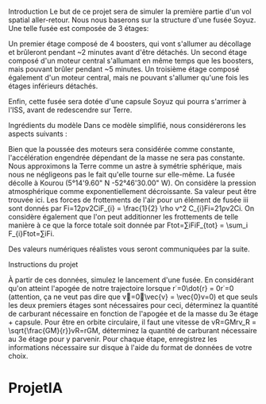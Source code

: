 ﻿Introduction
Le but de ce projet sera de simuler la première partie d'un vol spatial aller-retour. Nous nous baserons sur la structure d'une fusée Soyuz. Une telle fusée est composée de 3 étages:

Un premier étage composé de 4 boosters, qui vont s'allumer au décollage et brûleront pendant ~2 minutes avant d'être détachés.
Un second étage composé d'un moteur central s'allumant en même temps que les boosters, mais pouvant brûler pendant ~5 minutes.
Un troisième étage composé également d'un moteur central, mais ne pouvant s'allumer qu'une fois les étages inférieurs détachés.

Enfin, cette fusée sera dotée d'une capsule Soyuz qui pourra s'arrimer à l'ISS, avant de redescendre sur Terre.

Ingrédients du modèle
Dans ce modèle simplifié, nous considérerons les aspects suivants :

Bien que la poussée des moteurs sera considérée comme constante, l'accélération engendrée dépendant de la masse ne sera pas constante.
Nous approximons la Terre comme un astre à symétrie sphérique, mais nous ne négligeons pas le fait qu'elle tourne sur elle-même. La fusée décolle à Kourou (5°14'9.60" N -52°46'30.00" W).
On considère la pression atmosphérique comme exponentiellement décroissante. Sa valeur peut être trouvée ici.
Les forces de frottements de l'air pour un élément de fusée iii sont donnés par Fi=12ρv2CiF_{i} = \frac{1}{2} \rho v^2 C_{i}Fi​=21​ρv2Ci​. On considère également que l'on peut additionner les frottements de telle manière à ce que la force totale soit donnée par Ftot=∑iFiF_{tot} = \sum_i F_{i}Ftot​=∑i​Fi​.

Des valeurs numériques réalistes vous seront communiquées par la suite.

Instructions du projet

À partir de ces données, simulez le lancement d'une fusée.
En considérant qu'on atteint l'apogée de notre trajectoire lorsque r˙=0\dot{r} = 0r˙=0 (attention, ça ne veut pas dire que v⃗=0⃗\vec{v} = \vec{0}v=0) et que seuls les deux premiers étages sont nécessaires pour ceci, déterminez la quantité de carburant nécessaire en fonction de l'apogée et de la masse du 3e étage + capsule.
Pour être en orbite circulaire, il faut une vitesse de vR=GMrv_R = \sqrt{\frac{GM}{r}}vR​=rGM​​, déterminez la quantité de carburant nécessaire au 3e étage pour y parvenir.
Pour chaque étape, enregistrez les informations nécessaire sur disque à l'aide du format de données de votre choix.
# ProjetIA